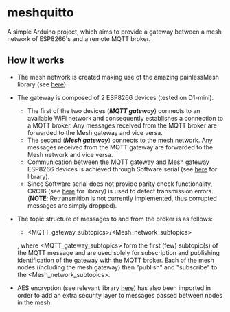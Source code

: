 # meshquitto
A simple Arduino project, which aims to provide a gateway between a mesh network of ESP8266's and a remote MQTT broker.

## How it works
* The mesh network is created making use of the amazing painlessMesh library (see [here](https://gitlab.com/BlackEdder/painlessMesh/wikis/home)).

* The gateway is composed of 2 ESP8266 devices (tested on D1-mini).
  * The first of the two devices (**_MQTT gateway_**) connects to an available WiFi network and consequently establishes a connection to a MQTT broker. Any messages received from the MQTT broker are forwarded to the Mesh gateway and vice versa.
  * The second (**_Mesh gateway_**) connects to the mesh network. Any messages received from the MQTT gateway are forwarded to the Mesh network and vice versa.
  * Communication between the MQTT gateway and Mesh gateway ESP8266 devices is achieved through Software serial (see [here](https://github.com/plerup/espsoftwareserial) for library).
  * Since Software serial does not provide parity check functionality, CRC16 (see [here](https://github.com/vinmenn/Crc16) for library) is used to detect transmission errors. (**NOTE**: Retransmition is not currently implemented, thus corrupted messages are simply dropped).
* The topic structure of messages to and from the broker is as follows:
  * \<MQTT_gateway_subtopics\>/\<Mesh_network_subtopics\>
  
  , where \<MQTT_gateway_subtopics\> form the first (few) subtopic(s) of the MQTT message and are used solely for subscription and publishing identification of the gateway with the MQTT broker. Each of the mesh nodes (including the mesh gateway) then "publish" and "subscribe" to the \<Mesh_network_subtopics\>. 
* AES encryption (see relevant library [here](https://github.com/sglvladi/AES)) has also been imported in order to add an extra security layer to messages passed between nodes in the mesh.
